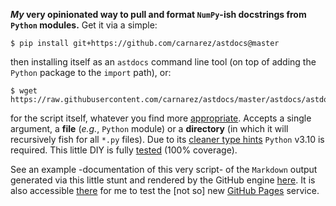 **_My_ very opinionated way to pull and format `NumPy`-ish docstrings from `Python`
modules.** Get it via a simple:

```shell
$ pip install git+https://github.com/carnarez/astdocs@master
```

then installing itself as an `astdocs` command line tool (on top of adding the `Python`
package to the `import` path), or:

```shell
$ wget https://raw.githubusercontent.com/carnarez/astdocs/master/astdocs/astdocs.py
```

for the script itself, whatever you find more
[appropriate](https://github.com/carnarez/utils/tree/master/astdocs). Accepts a single
argument, a **file** (*e.g.*, `Python` module) or a **directory** (in which it will
recursively fish for all `*.py` files). Due to its
[cleaner type hints](https://www.python.org/dev/peps/pep-0604/) `Python` v3.10 is
required. This little DIY is fully
[tested](https://github.com/carnarez/astdocs/actions/workflows/test.yaml) (100%
coverage).

See an example -documentation of this very script- of the `Markdown` output generated
via this little stunt and rendered by the GitHub engine [here](/astdocs/README.md). It
is also accessible [there](https://carnarez.github.io/astdocs/) for me to test the
[not so] new [GitHub Pages](https://pages.github.com/) service.
